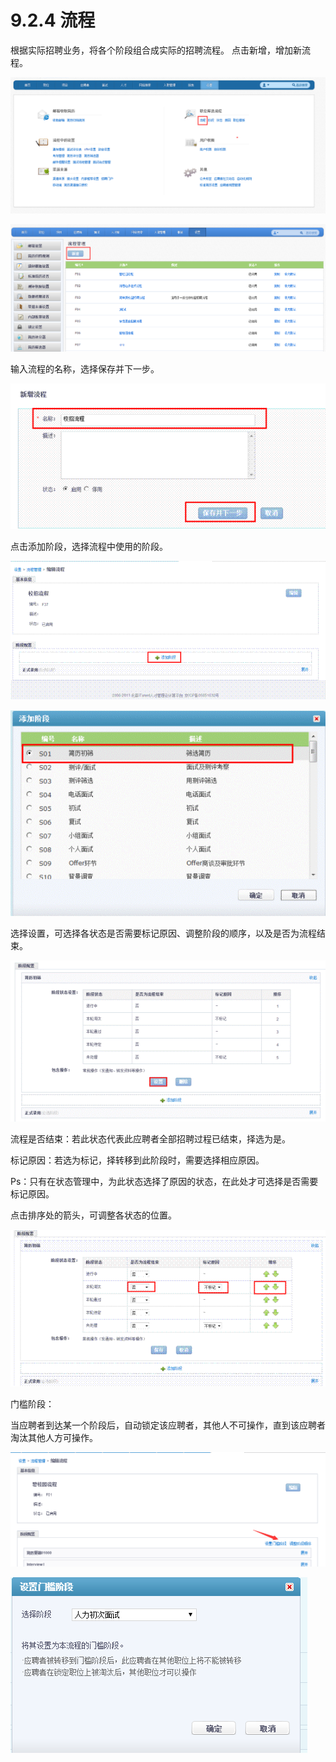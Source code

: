 # 9.2.4 流程

根据实际招聘业务，将各个阶段组合成实际的招聘流程。 
点击新增，增加新流程。

![](image500.png)

![](image502.png)
 
输入流程的名称，选择保存并下一步。

![](image505.gif)

点击添加阶段，选择流程中使用的阶段。

![](image507.gif)

![](image509.gif)

 
选择设置，可选择各状态是否需要标记原因、调整阶段的顺序，以及是否为流程结束。

![](image511.gif)

流程是否结束：若此状态代表此应聘者全部招聘过程已结束，择选为是。 

标记原因：若选为标记，择转移到此阶段时，需要选择相应原因。 

Ps：只有在状态管理中，为此状态选择了原因的状态，在此处才可选择是否需要标记原因。 

点击排序处的箭头，可调整各状态的位置。

![](image513.gif)

门槛阶段：

当应聘者到达某一个阶段后，自动锁定该应聘者，其他人不可操作，直到该应聘者淘汰其他人方可操作。

![](image514.png)
 
![](image516.png)